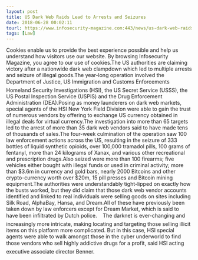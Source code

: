 ```yaml
---
layout: post
title: US Dark Web Raids Lead to Arrests and Seizures
date: 2018-06-28 00:02:11
tourl: https://www.infosecurity-magazine.com:443/news/us-dark-web-raids-lead-to-arrests/
tags: [Law]
---
```

Cookies enable us to provide the best experience possible and help us understand how visitors use our website. By browsing Infosecurity Magazine, you agree to our use of cookies.The US authorities are claiming victory after a nationwide dark web clampdown which led to multiple arrests and seizure of illegal goods.The year-long operation involved the Department of Justice, US Immigration and Customs Enforcements Homeland Security Investigations (HSI), the US Secret Service (USSS), the US Postal Inspection Service (USPIS) and the Drug Enforcement Administration (DEA).Posing as money launderers on dark web markets, special agents of the HSI New York Field Division were able to gain the trust of numerous vendors by offering to exchange US currency obtained in illegal deals for virtual currency.The investigation into more than 65 targets led to the arrest of more than 35 dark web vendors said to have made tens of thousands of sales.The four-week culmination of the operation saw 100 law enforcement actions across the US, resulting in the seizure of 333 bottles of liquid synthetic opioids, over 100,000 tramadol pills, 100 grams of fentanyl, more than 24 kilograms of Xanax, and various other recreational and prescription drugs.Also seized were more than 100 firearms; five vehicles either bought with illegal funds or used in criminal activity; more than $3.6m in currency and gold bars, nearly 2000 Bitcoins and other crypto-currency worth over $20m, 15 pill presses and Bitcoin mining equipment.The authorities were understandably tight-lipped on exactly how the busts worked, but they did claim that those dark web vendor accounts identified and linked to real individuals were selling goods on sites including Silk Road, AlphaBay, Hansa, and Dream.All of these have previously been taken down by law enforcers except for Dream Market, which is said to have been infiltrated by Dutch police.    The darknet is ever-changing and increasingly more intricate, making locating and targeting those selling illicit items on this platform more complicated. But in this case, HSI special agents were able to walk amongst those in the cyber underworld to find those vendors who sell highly addictive drugs for a profit, said HSI acting executive associate director Benner. 